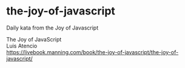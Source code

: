 # the-joy-of-javascript
Daily kata from the Joy of Javascript


The Joy of JavaScript\
Luis Atencio\
https://livebook.manning.com/book/the-joy-of-javascript/the-joy-of-javascript/
